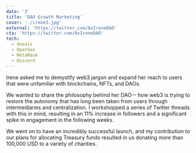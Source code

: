 ```yaml
---
date: '3'
title: 'DAO Growth Marketing'
cover: './irene3.jpg'
external: 'https://twitter.com/0xIreneDAO'
cta: 'https://twitter.com/0xIreneDAO'
tech:
  - Gnosis
  - OpenSea
  - MetaMask
  - Discord
---
```


Irene asked me to demystify web3 jargon and expand her reach to users that were unfamiliar with blockchains, NFTs, and DAOs.

We wanted to share the philosophy behind her DAO-- how web3 is trying to restore the autonomy that has long been taken from users through intermediaries and centralization. I workshopped a series of Twitter threads with this in mind, resulting in an 11% increase in followers and a significant spike in engagement in the following weeks.

We went on to have an incredibly successful launch, and my contribution to our plans for allocating Treasury funds resulted in us donating more than 100,000 USD to a variety of charities.
